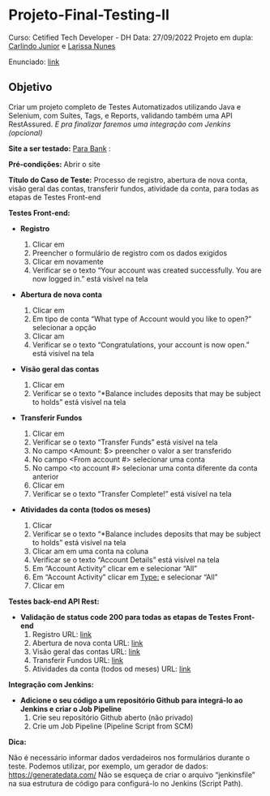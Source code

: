 # Projeto-Final-Testing-II
Curso: Cetified Tech Developer - DH
Data: 27/09/2022
Projeto em dupla: [Carlindo Junior](https://github.com/juniorvilas) e [Larissa Nunes](https://github.com/Larissa-Nunes)

Enunciado: [link](https://docs.google.com/document/d/1JfxtFWFwAibaAxgFtn-coSRMgc3LUYiYfzD4HEV1i90/edit)

## **Objetivo**
Criar um projeto completo de Testes Automatizados utilizando Java e Selenium, com Suítes, Tags, e Reports, validando também uma API RestAssured. *E pra finalizar faremos uma integração com Jenkins (opcional)*

**Site a ser testado:** [Para Bank](https://parabank.parasoft.com/parabank/index.htm) : 

**Pré-condições:** Abrir o site

**Título do Caso de Teste:** Processo de registro, abertura de nova conta, visão geral das contas, transferir fundos, atividade da conta, para todas as etapas de Testes Front-end

**Testes Front-end:**

 * **Registro**
    1. Clicar em <Register>
    2. Preencher o formulário de registro com os dados exigidos
    3. Clicar em <Register> novamente 
    4. Verificar se o texto “Your account was created successfully. You are now logged in.” está visível na tela

* **Abertura de nova conta**
    1. Clicar em <Open New Account>
    2. Em tipo de conta “What type of Account would you like to open?” selecionar a opção <SAVINGS>
    3. Clicar am <Open New Account> 
    4. Verificar se o texto “Congratulations, your account is now open.” está visível na tela
    
 
 * **Visão geral das contas**
    1. Clicar em <Accounts Overview>
    2. Verificar se o texto “*Balance includes deposits that may be subject to holds” está visível na tela

* **Transferir Fundos**
    1. Clicar em <Transfer Funds>
    2. Verificar se o texto “Transfer Funds” está visível na tela
    3. No campo <Amount: $> preencher o valor a ser transferido
    4. No campo <From account #> selecionar uma conta
    5. No campo <to account #> selecionar uma conta diferente da conta anterior
    6. Clicar em <Transfer>
    7. Verificar se o texto “Transfer Complete!” está visível na tela

* **Atividades da conta (todos os meses)**
    1. Clicar <Accounts Overview>
    2. Verificar se o texto “*Balance includes deposits that may be subject to holds” está visível na tela
    3. Clicar am em uma conta na coluna <Account> 
    4. Verificar se o texto “Account Details” está visível na tela
    5. Em “Account Activity” clicar em <Activity Period:> e selecionar “All”
    6. Em “Account Activity” clicar em <Type:> e selecionar “All”
    7. Clicar em <Go>

**Testes back-end API Rest:**
* **Validação de status code 200 para todas as etapas de Testes Front-end**
    1. Registro URL: [link](https://parabank.parasoft.com/parabank/register.htm)
    2. Abertura de nova conta URL: [link](https://parabank.parasoft.com/parabank/services_proxy/bank/createAccount?customerId=12545&newAccountType=1&fromAccountId=xxxxx)
    3. Visão geral das contas URL: [link](https://parabank.parasoft.com/parabank/overview.htm)
    4. Transferir Fundos URL: [link](https://parabank.parasoft.com/parabank/services_proxy/bank/transfer?fromAccountId=13566&toAccountId=13677&amount=xxxxx)
    5. Atividades da conta (todos od meses) URL: [link](https://parabank.parasoft.com/parabank/services_proxy/bank/accounts/13566/transactions/month/All/type/All)

**Integração com Jenkins:**
* **Adicione o seu código a um repositório Github para integrá-lo ao Jenkins e criar o Job Pipeline**
    1. Crie seu repositório Github aberto (não privado)
    2. Crie um Job Pipeline (Pipeline Script from SCM)


**Dica:**

Não é necessário informar dados verdadeiros nos formulários durante o teste.
Podemos utilizar, por exemplo,  um gerador de dados: https://generatedata.com/
Não se esqueça de criar o arquivo “jenkinsfile” na sua estrutura de código para configurá-lo no Jenkins (Script Path).


